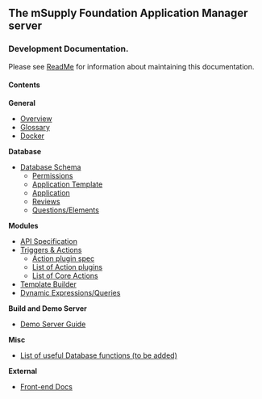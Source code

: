 ## **The mSupply Foundation Application Manager** server

### Development Documentation.

Please see [ReadMe](__README.md) for information about maintaining this documentation.

#### Contents

**General**

- [Overview](Overview.md)
- [Glossary](Glossary.md)
- [Docker](Docker.md)

**Database**

- [Database Schema](Database-Schema.md)
  - [Permissions](Database-Schema-Permission.md)
  - [Application Template](Database-Schema-Template.md)
  - [Application](Database-Schema-Application.md)
  - [Reviews](Database-Schema-Review-And-Consolidation.md)
  - [Questions/Elements](Elements-Questions.md)

**Modules**

- [API Specification](API.md)
- [Triggers & Actions](Triggers-and-Actions.md)
  - [Action plugin spec](Action-plugin-specification.md)
  - [List of Action plugins](List-of-Action-plugins.md)
  - [List of Core Actions](https://github.com/openmsupply/application-manager-web-app/wiki/List-Core-Actions)
- [Template Builder](https://github.com/openmsupply/application-manager-web-app/wiki/Template-Builder)
- [Dynamic Expressions/Queries](Query-Syntax.md)

**Build and Demo Server**

- [Demo Server Guide](demo_server_guide.md)

**Misc**

- [List of useful Database functions (to be added)](Funcions.md)

**External**

- [Front-end Docs](https://github.com/openmsupply/application-manager-web-app/wiki)
